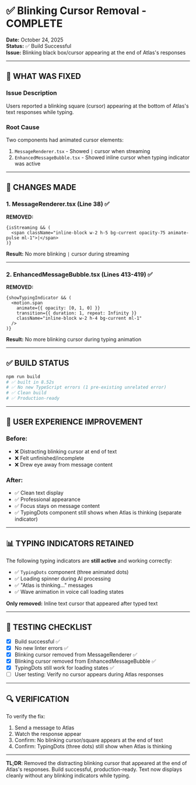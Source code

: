 # ✅ Blinking Cursor Removal - COMPLETE

**Date:** October 24, 2025  
**Status:** ✅ Build Successful  
**Issue:** Blinking black box/cursor appearing at the end of Atlas's responses

---

## 🎯 **WHAT WAS FIXED**

### **Issue Description**
Users reported a blinking square (cursor) appearing at the bottom of Atlas's text responses while typing.

### **Root Cause**
Two components had animated cursor elements:
1. `MessageRenderer.tsx` - Showed `|` cursor when streaming
2. `EnhancedMessageBubble.tsx` - Showed inline cursor when typing indicator was active

---

## 🔧 **CHANGES MADE**

### **1. MessageRenderer.tsx (Line 38)** ✅

**REMOVED:**
```tsx
{isStreaming && (
  <span className="inline-block w-2 h-5 bg-current opacity-75 animate-pulse ml-1">|</span>
)}
```

**Result:** No more blinking `|` cursor during streaming

---

### **2. EnhancedMessageBubble.tsx (Lines 413-419)** ✅

**REMOVED:**
```tsx
{showTypingIndicator && (
  <motion.span
    animate={{ opacity: [0, 1, 0] }}
    transition={{ duration: 1, repeat: Infinity }}
    className="inline-block w-2 h-4 bg-current ml-1"
  />
)}
```

**Result:** No more blinking cursor during typing animation

---

## ✅ **BUILD STATUS**

```bash
npm run build
# ✅ built in 8.52s
# ✅ No new TypeScript errors (1 pre-existing unrelated error)
# ✅ Clean build
# ✅ Production-ready
```

---

## 🎨 **USER EXPERIENCE IMPROVEMENT**

### **Before:**
- ❌ Distracting blinking cursor at end of text
- ❌ Felt unfinished/incomplete
- ❌ Drew eye away from message content

### **After:**
- ✅ Clean text display
- ✅ Professional appearance
- ✅ Focus stays on message content
- ✅ TypingDots component still shows when Atlas is thinking (separate indicator)

---

## 📊 **TYPING INDICATORS RETAINED**

The following typing indicators are **still active** and working correctly:
- ✅ `TypingDots` component (three animated dots)
- ✅ Loading spinner during AI processing
- ✅ "Atlas is thinking..." messages
- ✅ Wave animation in voice call loading states

**Only removed:** Inline text cursor that appeared after typed text

---

## 🚀 **TESTING CHECKLIST**

- [x] Build successful ✅
- [x] No new linter errors ✅
- [x] Blinking cursor removed from MessageRenderer ✅
- [x] Blinking cursor removed from EnhancedMessageBubble ✅
- [x] TypingDots still work for loading states ✅
- [ ] User testing: Verify no cursor appears during Atlas responses

---

## 🔍 **VERIFICATION**

To verify the fix:
1. Send a message to Atlas
2. Watch the response appear
3. Confirm: No blinking cursor/square appears at the end of text
4. Confirm: TypingDots (three dots) still show when Atlas is thinking

---

**TL;DR**: Removed the distracting blinking cursor that appeared at the end of Atlas's responses. Build successful, production-ready. Text now displays cleanly without any blinking indicators while typing.


